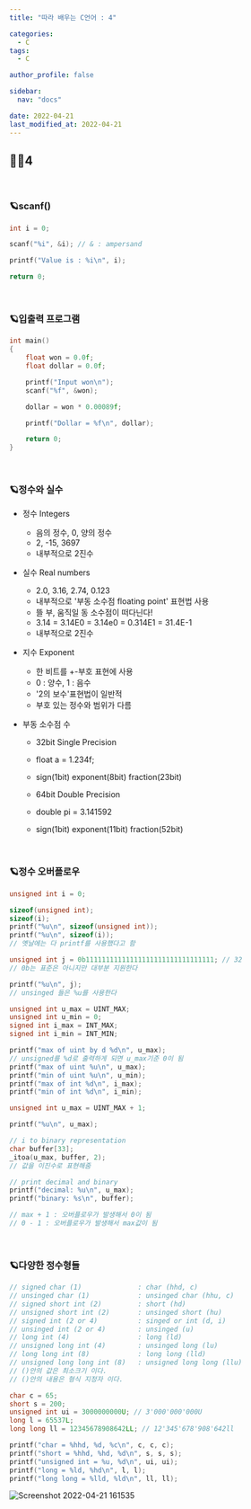 ```yaml
---
title: "따라 배우는 C언어 : 4"

categories:
  - C
tags:
  - C

author_profile: false

sidebar:
  nav: "docs"

date: 2022-04-21
last_modified_at: 2022-04-21
---
```



## 🙇‍♀️4

<br>

### 🪐scanf()

```c
int i = 0;

scanf("%i", &i); // & : ampersand

printf("Value is : %i\n", i);

return 0;
```

<br>

### 🪐입출력 프로그램

```c
int main()
{
	float won = 0.0f;
	float dollar = 0.0f;

	printf("Input won\n");
	scanf("%f", &won);

	dollar = won * 0.00089f;

	printf("Dollar = %f\n", dollar);

	return 0;
}
```

<br>

### 🪐정수와 실수

* 정수 Integers
    - 음의 정수, 0, 양의 정수
    - 2, -15, 3697
    - 내부적으로 2진수

* 실수 Real numbers
    - 2.0, 3.16, 2.74, 0.123
    - 내부적으로 '부동 소수점 floating point' 표현법 사용
    - 뜰 부, 움직일 동 소수점이 떠다닌다!
    - 3.14 = 3.14E0 = 3.14e0 = 0.314E1 = 31.4E-1
    - 내부적으로 2진수

* 지수 Exponent

    - 한 비트를 +-부호 표현에 사용
    - 0 : 양수, 1 : 음수
    - '2의 보수'표현법이 일반적
    - 부호 있는 정수와 범위가 다름

* 부동 소수점 수

    - 32bit Single Precision
    - float a = 1.234f;
    - sign(1bit) exponent(8bit) fraction(23bit)

    - 64bit Double Precision
    - double pi = 3.141592
    - sign(1bit) exponent(11bit) fraction(52bit)


<br>

### 🪐정수 오버플로우

```C
unsigned int i = 0;

sizeof(unsigned int);
sizeof(i);
printf("%u\n", sizeof(unsigned int));
printf("%u\n", sizeof(i));
// 옛날에는 다 printf를 사용했다고 함

unsigned int j = 0b11111111111111111111111111111111; // 32
// 0b는 표준은 아니지만 대부분 지원한다

printf("%u\n", j);
// unsinged 들은 %u를 사용한다

unsigned int u_max = UINT_MAX;
unsigned int u_min = 0;
signed int i_max = INT_MAX;
signed int i_min = INT_MIN;

printf("max of uint by d %d\n", u_max);
// unsigned를 %d로 출력하게 되면 u_max기준 0이 됨
printf("max of uint %u\n", u_max);
printf("min of uint %u\n", u_min);
printf("max of int %d\n", i_max);
printf("min of int %d\n", i_min);
```


```C
unsigned int u_max = UINT_MAX + 1;

printf("%u\n", u_max);

// i to binary representation
char buffer[33];
_itoa(u_max, buffer, 2);
// 값을 이진수로 표현해줌

// print decimal and binary
printf("decimal: %u\n", u_max);
printf("binary: %s\n", buffer);

// max + 1 : 오버플로우가 발생해서 0이 됨
// 0 - 1 : 오버플로우가 발생해서 max값이 됨
```

<br>

### 🪐다양한 정수형들

```c
// signed char (1)				: char (hhd, c)					
// unsinged char (1)			: unsinged char (hhu, c)
// signed short int	(2)			: short (hd)
// unsigned short int (2)		: unsinged short (hu)
// signed int (2 or 4)			: singed or int (d, i)
// unsinged int	(2 or 4)		: unsinged (u)
// long int	(4)					: long (ld)
// unsigned long int (4)		: unsinged long (lu)
// long long int (8)			: long long (lld)
// unsigned long long int (8)	: unsigned long long (llu)
// ()안의 값은 최소크기 이다.
// ()안의 내용은 형식 지정자 이다.
```

```c
char c = 65;
short s = 200;
unsigned int ui = 3000000000U; // 3'000'000'000U
long l = 65537L;
long long ll = 12345678908642LL; // 12'345'678'908'642ll

printf("char = %hhd, %d, %c\n", c, c, c);
printf("short = %hhd, %hd, %d\n", s, s, s);
printf("unsigned int = %u, %d\n", ui, ui);
printf("long = %ld, %hd\n", l, l);
printf("long long = %lld, %ld\n", ll, ll);
```

![Screenshot 2022-04-21 161535](https://user-images.githubusercontent.com/86364202/164398027-2ce92826-9ec1-4871-a74e-76161d3d9554.png)

